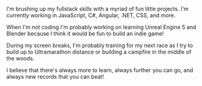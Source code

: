 I'm brushing up my fullstack skills with a myriad of fun little projects. I'm currently working in JavaScript, C#, Angular, .NET, CSS, and more.

When I'm not coding I'm probably working on learning Unreal Engine 5 and Blender because I think it would be fun to build an indie game! 

During my screen breaks, I'm probably training for my next race as I try to build up to Ultramarathon distance or building a campfire in the
middle of the woods.

I believe that there's always more to learn, always further you can go, and always new records that you can beat! 
